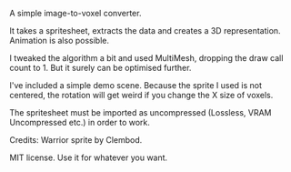 A simple image-to-voxel converter.

It takes a spritesheet, extracts the data and creates a 3D representation. Animation is also possible.

I tweaked the algorithm a bit and used MultiMesh, dropping the draw call count to 1. But it surely can be optimised further.

I've included a simple demo scene. Because the sprite I used is not centered, the rotation will get weird if you change the X size of voxels.

The spritesheet must be imported as uncompressed (Lossless, VRAM Uncompressed etc.) in order to work.

Credits:
Warrior sprite by Clembod.

MIT license. Use it for whatever you want.
